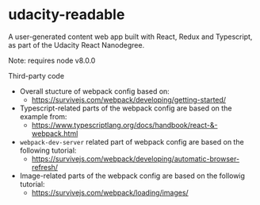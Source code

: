 # udacity-readable
A user-generated content web app built with React, Redux and Typescript, as part of the Udacity React Nanodegree.

Note: requires node v8.0.0

Third-party code

* Overall stucture of webpack config based on:
  - https://survivejs.com/webpack/developing/getting-started/
* Typescript-related parts of the webpack config are based on the example from:
  - https://www.typescriptlang.org/docs/handbook/react-&-webpack.html
* `webpack-dev-server` related part of webpack config are based on the
  following tutorial:
  - https://survivejs.com/webpack/developing/automatic-browser-refresh/
* Image-related parts of the webpack config are based on the followig tutorial:
  - https://survivejs.com/webpack/loading/images/

